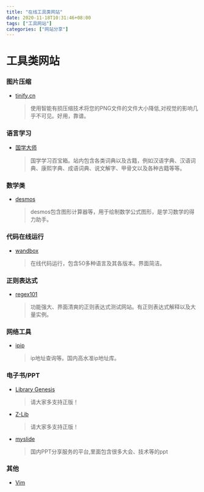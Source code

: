 ```yaml
---
title: "在线工具类网站"
date: 2020-11-18T10:31:46+08:00
tags: ["工具网站"]
categories: ["网站分享"]
---
```


工具类网站
======

###  图片压缩

* [tinify.cn](https://tinify.cn/)

    > 使用智能有损压缩技术将您的PNG文件的文件大小降低,对视觉的影响几乎不可见。好用，靠谱。

### 语言学习

* [国学大师](http://www.guoxuedashi.com/)

    > 国学学习百宝箱。站内包含各类词典以及古籍，例如汉语字典、汉语词典、康熙字典、成语词典、说文解字、甲骨文以及各种古籍等等。

### 数学类

* [desmos](https://www.desmos.com/?lang=zh-CN)

    > desmos包含图形计算器等，用于绘制数学公式图形，是学习数学的得力助手。

### 代码在线运行

* [wandbox](https://wandbox.org/)

    > 在线代码运行，包含50多种语言及其各版本。界面简洁。


### 正则表达式

* [regex101](https://regex101.com/)

    > 功能强大、界面清爽的正则表达式测试网站。有正则表达式解释以及大量实例。

### 网络工具

* [ipip](https://www.ipip.net/ip.html)

    > ip地址查询等。国内高水准ip地址库。

### 电子书/PPT

* [Library Genesis](http://libgen.rs/)

    > 请大家多支持正版！

* [Z-Lib](https://zh.z-lib.org/)  

    > 请大家多支持正版！

* [myslide](https://myslide.cn/)    

    > 国内PPT分享服务的平台,里面包含很多大会、技术等的ppt
    
### 其他

* [Vim](https://vim.rtorr.com/lang/zh_cn)
